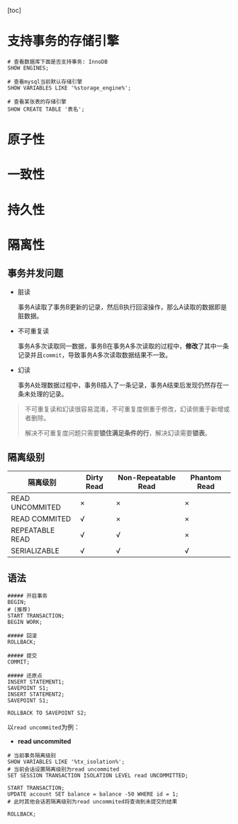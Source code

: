[toc]

# 支持事务的存储引擎

``` mysql
# 查看数据库下面是否支持事务: InnoDB
SHOW ENGINES;

# 查看mysql当前默认存储引擎
SHOW VARIABLES LIKE '%storage_engine%';

# 查看某张表的存储引擎
SHOW CREATE TABLE '表名';
```

# 原子性

# 一致性

# 持久性

# 隔离性

## 事务并发问题

- 脏读

  事务A读取了事务B更新的记录，然后B执行回滚操作，那么A读取的数据即是脏数据。

- 不可重复读

  事务A多次读取同一数据，事务B在事务A多次读取的过程中，**修改**了其中一条记录并且`commit`，导致事务A多次读取数据结果不一致。

- 幻读

  事务A处理数据过程中，事务B插入了一条记录，事务A结束后发现仍然存在一条未处理的记录。

> 不可重复读和幻读很容易混淆，不可重复度侧重于修改，幻读侧重于新增或者删除。
>
> 解决不可重复度问题只需要**锁住满足条件的行**，解决幻读需要**锁表**。

## 隔离级别

| 隔离级别        | Dirty Read | Non-Repeatable Read | Phantom Read |
| --------------- | ---------- | ------------------- | ------------ |
| READ UNCOMMITED | ×          | ×                   | ×            |
| READ COMMITED   | √          | ×                   | ×            |
| REPEATABLE READ | √          | √                   | ×            |
| SERIALIZABLE    | √          | √                   | √            |

## 语法

``` mysql
##### 开启事务
BEGIN;
# (推荐)
START TRANSACTION;
BEGIN WORK;

##### 回滚
ROLLBACK;

##### 提交
COMMIT;

##### 还原点
INSERT STATEMENT1;
SAVEPOINT S1;
INSERT STATEMENT2;
SAVEPOINT S1;

ROLLBACK TO SAVEPOINT S2;
```

以`read uncommited`为例：

- **read uncommited**

``` mysql
# 当前事务隔离级别
SHOW VARIABLES LIKE '%tx_isolation%';
# 当前会话设置隔离级别为read uncommited
SET SESSION TRANSACTION ISOLATION LEVEL read UNCOMMITTED;

START TRANSACTION;
UPDATE account SET balance = balance -50 WHERE id = 1;
# 此时其他会话若隔离级别为read uncommited将查询到未提交的结果

ROLLBACK;
```

